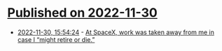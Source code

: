 # [Published on 2022-11-30](index.md)

* [2022-11-30, 15:54:24](https://news.ycombinator.com/item?id=33802501) - [At SpaceX, work was taken away from me in case I “might retire or die.”](https://www.lioness.co/post/at-spacex-work-was-taken-away-from-me-in-case-i-might-retire-or-die)
